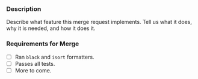 ### Description

Describe what feature this merge request implements.
Tell us what it does, why it is needed, and how it does it.

### Requirements for Merge

- [ ] Ran `black` and `isort` formatters.
- [ ] Passes all tests.
- [ ] More to come.
